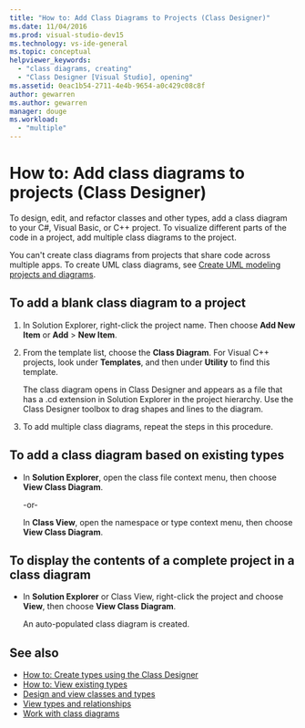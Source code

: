 ```yaml
---
title: "How to: Add Class Diagrams to Projects (Class Designer)"
ms.date: 11/04/2016
ms.prod: visual-studio-dev15
ms.technology: vs-ide-general
ms.topic: conceptual
helpviewer_keywords:
  - "class diagrams, creating"
  - "Class Designer [Visual Studio], opening"
ms.assetid: 0eac1b54-2711-4e4b-9654-a0c429c08c8f
author: gewarren
ms.author: gewarren
manager: douge
ms.workload:
  - "multiple"
---
```

# How to: Add class diagrams to projects (Class Designer)

To design, edit, and refactor classes and other types, add a class diagram to your C#, Visual Basic, or C++ project. To visualize different parts of the code in a project, add multiple class diagrams to the project.

You can't create class diagrams from projects that share code across multiple apps. To create UML class diagrams, see [Create UML modeling projects and diagrams](../../modeling/create-uml-modeling-projects-and-diagrams.md).

## To add a blank class diagram to a project

1.  In Solution Explorer, right-click the project name. Then choose **Add New Item** or **Add** > **New Item**.

2.  From the template list, choose the **Class Diagram**. For Visual C++ projects, look under **Templates**, and then under **Utility** to find this template.

     The class diagram opens in Class Designer and appears as a file that has a .cd extension in Solution Explorer in the project hierarchy. Use the Class Designer toolbox to drag shapes and lines to the diagram.

3.  To add multiple class diagrams, repeat the steps in this procedure.

## To add a class diagram based on existing types

- In **Solution Explorer**, open the class file context menu, then choose **View Class Diagram**.

     -or-

     In **Class View**, open the namespace or type context menu, then choose **View Class Diagram**.

## To display the contents of a complete project in a class diagram

- In **Solution Explorer** or Class View, right-click the project and choose **View**, then choose **View Class Diagram**.

     An auto-populated class diagram is created.

## See also

- [How to: Create types using the Class Designer](how-to-create-types.md)
- [How to: View existing types](how-to-view-existing-types.md)
- [Design and view classes and types](designing-and-viewing-classes-and-types.md)
- [View types and relationships](viewing-types-and-relationships.md)
- [Work with class diagrams](working-with-class-diagrams.md)
